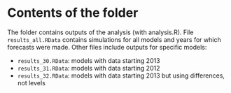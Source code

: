 # Contents of the folder

The folder contains outputs of the analysis (with analysis.R). File `results_all.RData` contains simulations for all models and years for which forecasts were made. Other files include outputs for specific models:

- `results_30.RData`: models with data starting 2013
- `results_31.RData`: models with data starting 2012
- `results_32.RData`: models with data starting 2013 but using differences, not levels
